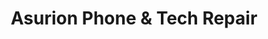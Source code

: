 ---
title: "Asurion Phone & Tech Repair"
url: /mckinney/asurion-phone-and-tech-repair/
shop: mobile phone
---